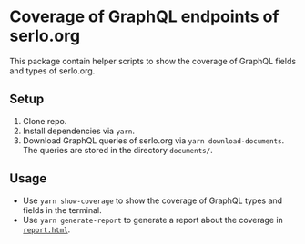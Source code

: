 # Coverage of GraphQL endpoints of serlo.org

This package contain helper scripts to show the coverage of GraphQL fields and types of serlo.org.

## Setup

1. Clone repo.
2. Install dependencies via `yarn`.
3. Download GraphQL queries of serlo.org via `yarn download-documents`. The queries are stored in the directory `documents/`.

## Usage

- Use `yarn show-coverage` to show the coverage of GraphQL types and fields in the terminal.
- Use `yarn generate-report` to generate a report about the coverage in [`report.html`](./report.html).
